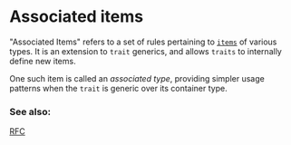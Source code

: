 # Associated items

"Associated Items" refers to a set of rules pertaining to [`items`][items]
of various types. It is an extension to `trait` generics, and allows 
`traits` to internally define new items.

One such item is called an *associated type*, providing simpler usage 
patterns when the `trait` is generic over its container type.

### See also:

[RFC][RFC]

[items]: https://doc.rust-lang.org/reference/items.html
[RFC]: https://github.com/rust-lang/rfcs/blob/master/text/0195-associated-items.md
